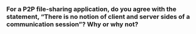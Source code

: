 ### For a P2P file-sharing application, do you agree with the statement, “There is no notion of client and server sides of a communication session”? Why or why not?

#
